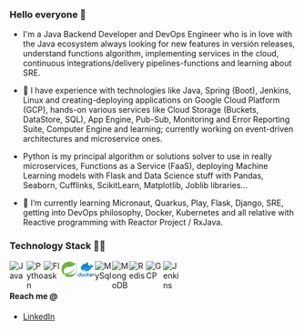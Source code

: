 
### Hello everyone 👋

- I'm a Java Backend Developer and DevOps Engineer who is in love with the Java ecosystem always looking for new features in versión releases, understand functions algorithm, implementing services in the cloud, continuous integrations/delivery pipelines-functions and learning about SRE.

- 🔭 I have experience with technologies like Java, Spring (Boot), Jenkins, Linux and creating-deploying applications on Google Cloud Platform (GCP), hands-on various services like Cloud Storage (Buckets, DataStore, SQL), App Engine, Pub-Sub, Monitoring and Error Reporting Suite, Computer Engine and learning; currently working on event-driven architectures and microservice ones.

- Python is my principal algorithm or solutions solver to use in really microservices, Functions as a Service (FaaS), deploying Machine Learning models with Flask and Data Science stuff with Pandas, Seaborn, Cufflinks, ScikitLearn, Matplotlib, Joblib libraries...

- 🌱 I’m currently learning Micronaut, Quarkus, Play, Flask, Django, SRE, getting into DevOps philosophy, Docker, Kubernetes and all relative with Reactive programming with Reactor Project / RxJava.  

### Technology Stack 👩‍💻
<img align="left" alt="Java" width="30px" src="https://user-images.githubusercontent.com/32346414/136891663-7476dc71-6737-4014-97dd-b41f8cf0ac01.png" />
<img align="left" alt="Python" width="30px" src="https://user-images.githubusercontent.com/32346414/136891398-33a6b2ad-acb8-406b-8c1b-8a2cb6160b0b.png" />
<img align="left" alt="Flask" width="30px" src="https://user-images.githubusercontent.com/32346414/136891717-61e5977c-e64f-4607-9f3b-2f19c63fe11e.png" />
<img align="left" alt="Spring Boot" width="30px" src="https://raw.githubusercontent.com/github/explore/80688e429a7d4ef2fca1e82350fe8e3517d3494d/topics/spring-boot/spring-boot.png" />
<img align="left" alt="Docker" width="30px" src="https://raw.githubusercontent.com/github/explore/80688e429a7d4ef2fca1e82350fe8e3517d3494d/topics/docker/docker.png" />
<img align="left" alt="MySql" width="30px" src="https://user-images.githubusercontent.com/32346414/136891785-ad00a486-fcf7-4dcf-9972-92c2b871b175.png" />
<img align="left" alt="MongoDB" width="30px" src="https://user-images.githubusercontent.com/32346414/136891825-bf6526f3-79e7-4f2f-9196-6a87feb60e24.png" />
<img align="left" alt="Redis" width="30px" src="https://user-images.githubusercontent.com/32346414/137049453-a7bd6af5-05c9-4c60-88c9-d5245cfc5e57.png" />
<img align="left" alt="GCP" width="30px" src="https://user-images.githubusercontent.com/32346414/136891214-0b875c7c-8536-48d5-adee-247adc18a6fa.png" />
<img align="left" alt="Jenkins" width="30px" src="https://user-images.githubusercontent.com/32346414/136891879-e5bba7bb-9d2b-4694-9a1d-d65015efbd86.png" />

<br></br>

#### Reach me @

- [LinkedIn](https://www.linkedin.com/in/jhon-baron/)
